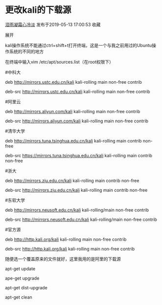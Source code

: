 # 更改kali的下载源

[泪雨凝霜心冷淡](https://me.csdn.net/qq_39728274) 发布于2019-05-13 17:00:53 收藏

展开

kali操作系统不能通过ctrl+shift+t打开终端，这是一个与我之前用过的Ubuntu操作系统的不同的地方

在终端中输入vim /etc/apt/sources.list（在root权限下）

\#中科大

deb http://mirrors.ustc.edu.cn/kali kali-rolling main non-free contrib

deb-src http://mirrors.ustc.edu.cn/kali kali-rolling main non-free contrib

\#阿里云

deb http://mirrors.aliyun.com/kali kali-rolling main non-free contrib

deb-src http://mirrors.aliyun.com/kali kali-rolling main non-free contrib

\#清华大学

deb http://mirrors.tuna.tsinghua.edu.cn/kali kali-rolling main contrib non-free

deb-src https://mirrors.tuna.tsinghua.edu.cn/kali kali-rolling main contrib non-free

\#浙大

deb http://mirrors.zju.edu.cn/kali kali-rolling main contrib non-free

deb-src http://mirrors.zju.edu.cn/kali kali-rolling main contrib non-free

\#东软大学

deb http://mirrors.neusoft.edu.cn/kali kali-rolling/main non-free contrib

deb-src http://mirrors.neusoft.edu.cn/kali kali-rolling/main non-free contrib

\#官方源

deb http://http.kali.org/kali kali-rolling main non-free contrib

deb-src http://http.kali.org/kali kali-rolling main non-free contrib

随便选一个覆盖原来的文件就好，这里我用的是阿里的下载源

apt-get update

ape-get upgrade

apt-get dist-upgrade

apt-get clean

